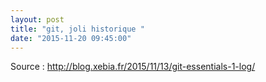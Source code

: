 ```yaml
---
layout: post
title: "git, joli historique "
date: "2015-11-20 09:45:00"
---
```

<script src="https://pastebin.com/embed_js/rDSVangp"></script>

Source : http://blog.xebia.fr/2015/11/13/git-essentials-1-log/
